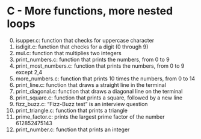 # C - More functions, more nested loops


0. isupper.c: function that checks for uppercase character
1. isdigit.c: function that checks for a digit (0 through 9)
2. mul.c: function that multiplies two integers
3. print_numbers.c: function that prints the numbers, from 0 to 9
4. print_most_numbers.c: function that prints the numbers, from 0 to 9 except 2,4
5. more_numbers.c: function that prints 10 times the numbers, from 0 to 14
6. print_line.c: function that draws a straight line in the terminal
7. print_diagonal.c: function that draws a diagonal line on the terminal
8. print_square.c: function that prints a square, followed by a new line
9. fizz_buzz.c: “Fizz-Buzz test” is an interview question
10. print_triangle.c: function that prints a triangle
100. prime_factor.c: prints the largest prime factor of the number 612852475143
101. print_number.c: function that prints an integer
